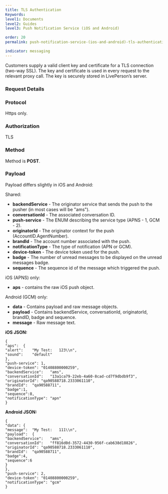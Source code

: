 ```yaml
---
title: TLS Authentication
Keywords:
level1: Documents
level2: Guides
level3: Push Notification Service (iOS and Android)

order: 20
permalink: push-notification-service-(ios-and-android)-tls-authentication.html

indicator: messaging
---
```


Customers supply a valid client key and certificate for a TLS connection (two-way SSL). The
key and certificate is used in every request to the relevant proxy call. The key is securely
stored in LivePerson’s server.

### Request Details

###  Protocol

Https only.

###  Authorization

TLS

###  Method

Method is **POST**.

###  Payload

Payload differs slightly in iOS and Android:

Shared:

- **backendService** - The originator service that sends the push to the pusher (in most
cases will be "ams").
- **conversationId** - The associated conversation ID.
- **push-service** - The ENUM describing the service type (APNS - 1, GCM - 2).
- **originatorId** - The originator context for the push (AccountID.AgentNumber).
- **brandId** - The account number associated with the push.
- **notificationType** - The type of notification (APN or GCM).
- **device-token** - The device token used for the push.
- **badge** - The number of unread messages to be displayed on the unread messages badge.
- **sequence** - The sequence id of the message which triggered the push.

iOS (APNS) only:

- **aps** - contains the raw iOS push object.

Android (GCM) only:

- **data** - Contains payload and raw message objects.
- **payload** - Contains backendService, conversationId, originatorId, brandID, badge and sequence.
- **message** - Raw message text.

**iOS JSON:**

    {
    "aps":	{
    "alert":	"My	Test:	123\\n",
    "sound":	"default"
    },
    "push-service":	1,
    "device-token":	"01408800000259",
    "backendService":	"ams",
    "conversationId":	"13a1ca79-22eb-4a60-8cad-cd7f9dbdb9f3",
    "originatorId":	"qa90588718.2333061110",
    "brandId":	"qa90588711",
    "badge":1,
    "sequence":8,
    "notificationType":	"apn"
    }

**Android JSON:**

    {
    "data":	{
    "message":	"My	Test:	111\\n",
    "payload":	{
    "backendService":	"ams",
    "conversationId":	"ff816d0d-3572-4430-956f-cab638d18826",
    "originatorId":	"qa90588718.2333061110",
    "brandId":	"qa90588711",
    "badge":4,
    "sequence":6
    }
    },
    "push-service":	2,
    "device-token":	"01408800000259",
    "notificationType":	"gcm"
    }
